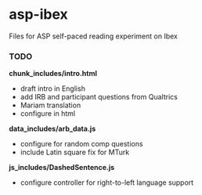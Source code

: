 # asp-ibex
Files for ASP self-paced reading experiment on Ibex

### TODO
**chunk_includes/intro.html**
* draft intro in English
* add IRB and participant questions from Qualtrics
* Mariam translation
* configure in html

**data_includes/arb_data.js**
* configure for random comp questions
* include Latin square fix for MTurk 

**js_includes/DashedSentence.js**
* configure controller for right-to-left language support
